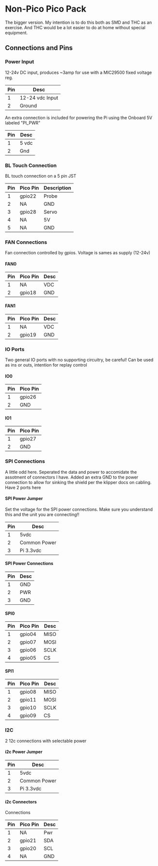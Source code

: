 # Non-Pico Pico Pack

The bigger version. My intention is to do this both as SMD and THC as an exercise. And THC would be a lot easier to do at home without special equipment.

## Connections and Pins

### Power Input

12-24v DC input, produces ~3amp for use with a MIC29500 fixed voltage reg.

| Pin | Desc            |
| --- | --------------- |
| 1   | 12-24 vdc Input |
| 2   | Ground          |

An extra connection is included for powering the Pi using the Onboard 5V labeled "PI_PWR"

| Pin | Desc  |
| --- | ----- |
| 1   | 5 vdc |
| 2   | Gnd   |

### BL Touch Connection

BL touch connection on a 5 pin JST

| Pin | Pico Pin | Description |
| --- | -------- | ----------- |
| 1   | gpio22   | Probe       |
| 2   | NA       | GND         |
| 3   | gpio28   | Servo       |
| 4   | NA       | 5V          |
| 5   | NA       | GND         |

### FAN Connections

Fan connection controlled by gpios. Voltage is sames as supply (12-24v)

#### FAN0

| Pin | Pico Pin | Desc |
| --- | -------- | ---- |
| 1   | NA       | VDC  |
| 2   | gpio18   | GND  |

#### FAN1

| Pin | Pico Pin | Desc |
| --- | -------- | ---- |
| 1   | NA       | VDC  |
| 2   | gpio19   | GND  |

### IO Ports

Two general IO ports with no supporting circuitry, be careful! Can be used as ins or outs, intention for replay control

#### IO0

| Pin | Pico Pin |
| --- | -------- |
| 1   | gpio26   |
| 2   | GND      |

#### IO1

| Pin | Pico Pin |
| --- | -------- |
| 1   | gpio27   |
| 2   | GND      |

### SPI Connections

A little odd here. Seperated the data and power to accomidate the assotment of connectors I have. Added an extra GND to the power connection to allow for sinking the shield per the klipper docs on cabling. Have 2 ports here

#### SPI Power Jumper

Set the voltage for the SPI power connections. Make sure you understand this and the unit you are connecting!!

| Pin | Desc |
| --- | ---- |
| 1   | 5vdc |
| 2   | Common Power |
| 3   | Pi 3.3vdc |

#### SPI Power Connections

| Pin | Desc |
| --- | ---- |
| 1   | GND  |
| 2   | PWR  |
| 3   | GND  |

#### SPI0

| Pin | Pico Pin | Desc |
| --- | -------- | ---- |
| 1   | gpio04   | MISO |
| 2   | gpio07   | MOSI |
| 3   | gpio06   | SCLK |
| 4   | gpio05   | CS   |

#### SPI1

| Pin | Pico Pin | Desc |
| --- | -------- | ---- |
| 1   | gpio08   | MISO |
| 2   | gpio11   | MOSI |
| 3   | gpio10   | SCLK |
| 4   | gpio09   | CS   |

### I2C

2 12c connections with selectable power

#### i2c Power Jumper

| Pin | Desc |
| --- | ---- |
| 1   | 5vdc |
| 2   | Common Power |
| 3   | Pi 3.3vdc |

#### i2c Connectors

Connections

| Pin | Pico Pin | Desc |
| --- | -------- | ---- |
| 1   | NA       | Pwr  |
| 2   | gpio21   | SDA  |
| 3   | gpio20   | SCL  |
| 4   | NA       | GND  |

